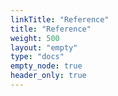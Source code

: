 ```yaml
---
linkTitle: "Reference"
title: "Reference"
weight: 500
layout: "empty"
type: "docs"
empty_node: true
header_only: true
---
```

